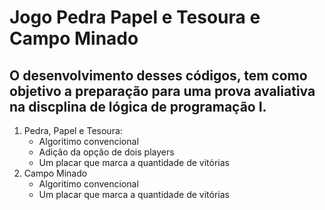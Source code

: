 # Jogo Pedra Papel e Tesoura e Campo Minado

## O desenvolvimento desses códigos, tem como objetivo a preparação para uma prova avaliativa na discplina de lógica de programação I.

1. Pedra, Papel e Tesoura:
   - Algoritimo convencional
   - Adição da opção de dois players
   - Um placar que marca a quantidade de vitórias
2. Campo Minado
   - Algoritimo convencional
   - Um placar que marca a quantidade de vitórias